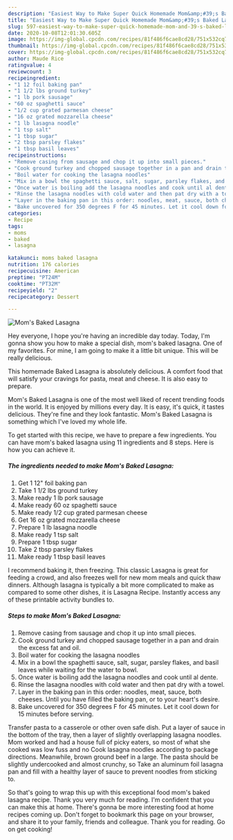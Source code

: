 ```yaml
---
description: "Easiest Way to Make Super Quick Homemade Mom&amp;#39;s Baked Lasagna"
title: "Easiest Way to Make Super Quick Homemade Mom&amp;#39;s Baked Lasagna"
slug: 597-easiest-way-to-make-super-quick-homemade-mom-and-39-s-baked-lasagna
date: 2020-10-08T12:01:30.605Z
image: https://img-global.cpcdn.com/recipes/81f486f6cae8cd28/751x532cq70/moms-baked-lasagna-recipe-main-photo.jpg
thumbnail: https://img-global.cpcdn.com/recipes/81f486f6cae8cd28/751x532cq70/moms-baked-lasagna-recipe-main-photo.jpg
cover: https://img-global.cpcdn.com/recipes/81f486f6cae8cd28/751x532cq70/moms-baked-lasagna-recipe-main-photo.jpg
author: Maude Rice
ratingvalue: 4
reviewcount: 3
recipeingredient:
- "1 12 foil baking pan"
- "1 1/2 lbs ground turkey"
- "1 lb pork sausage"
- "60 oz spaghetti sauce"
- "1/2 cup grated parmesan cheese"
- "16 oz grated mozzarella cheese"
- "1 lb lasagna noodle"
- "1 tsp salt"
- "1 tbsp sugar"
- "2 tbsp parsley flakes"
- "1 tbsp basil leaves"
recipeinstructions:
- "Remove casing from sausage and chop it up into small pieces."
- "Cook ground turkey and chopped sausage together in a pan and drain the excess fat and oil."
- "Boil water for cooking the lasagna noodles"
- "Mix in a bowl the spaghetti sauce, salt, sugar, parsley flakes, and basil leaves while waiting for the water to bowl."
- "Once water is boiling add the lasagna noodles and cook until al dente."
- "Rinse the lasagna noodles with cold water and then pat dry with a towel."
- "Layer in the baking pan in this order: noodles, meat, sauce, both cheeses. Until you have filled the baking pan, or to your heart&#39;s desire."
- "Bake uncovered for 350 degrees F for 45 minutes. Let it cool down for 15 minutes before serving."
categories:
- Recipe
tags:
- moms
- baked
- lasagna

katakunci: moms baked lasagna 
nutrition: 176 calories
recipecuisine: American
preptime: "PT24M"
cooktime: "PT32M"
recipeyield: "2"
recipecategory: Dessert

---
```



![Mom&#39;s Baked Lasagna](https://img-global.cpcdn.com/recipes/81f486f6cae8cd28/751x532cq70/moms-baked-lasagna-recipe-main-photo.jpg)

Hey everyone, I hope you're having an incredible day today. Today, I'm gonna show you how to make a special dish, mom&#39;s baked lasagna. One of my favorites. For mine, I am going to make it a little bit unique. This will be really delicious.

This homemade Baked Lasagna is absolutely delicious. A comfort food that will satisfy your cravings for pasta, meat and cheese. It is also easy to prepare.

Mom&#39;s Baked Lasagna is one of the most well liked of recent trending foods in the world. It is enjoyed by millions every day. It is easy, it's quick, it tastes delicious. They're fine and they look fantastic. Mom&#39;s Baked Lasagna is something which I've loved my whole life.


To get started with this recipe, we have to prepare a few ingredients. You can have mom&#39;s baked lasagna using 11 ingredients and 8 steps. Here is how you can achieve it.

<!--inarticleads1-->

##### The ingredients needed to make Mom&#39;s Baked Lasagna:

1. Get 1 12&#34; foil baking pan
1. Take 1 1/2 lbs ground turkey
1. Make ready 1 lb pork sausage
1. Make ready 60 oz spaghetti sauce
1. Make ready 1/2 cup grated parmesan cheese
1. Get 16 oz grated mozzarella cheese
1. Prepare 1 lb lasagna noodle
1. Make ready 1 tsp salt
1. Prepare 1 tbsp sugar
1. Take 2 tbsp parsley flakes
1. Make ready 1 tbsp basil leaves


I recommend baking it, then freezing. This classic Lasagna is great for feeding a crowd, and also freezes well for new mom meals and quick thaw dinners. Although lasagna is typically a bit more complicated to make as compared to some other dishes, it is Lasagna Recipe. Instantly access any of these printable activity bundles to. 

<!--inarticleads2-->

##### Steps to make Mom&#39;s Baked Lasagna:

1. Remove casing from sausage and chop it up into small pieces.
1. Cook ground turkey and chopped sausage together in a pan and drain the excess fat and oil.
1. Boil water for cooking the lasagna noodles
1. Mix in a bowl the spaghetti sauce, salt, sugar, parsley flakes, and basil leaves while waiting for the water to bowl.
1. Once water is boiling add the lasagna noodles and cook until al dente.
1. Rinse the lasagna noodles with cold water and then pat dry with a towel.
1. Layer in the baking pan in this order: noodles, meat, sauce, both cheeses. Until you have filled the baking pan, or to your heart&#39;s desire.
1. Bake uncovered for 350 degrees F for 45 minutes. Let it cool down for 15 minutes before serving.


Transfer pasta to a casserole or other oven safe dish. Put a layer of sauce in the bottom of the tray, then a layer of slightly overlapping lasagna noodles. Mom worked and had a house full of picky eaters, so most of what she cooked was low fuss and no Cook lasagna noodles according to package directions. Meanwhile, brown ground beef in a large. The pasta should be slightly undercooked and almost crunchy, so Take an aluminum foil lasagna pan and fill with a healthy layer of sauce to prevent noodles from sticking to. 

So that's going to wrap this up with this exceptional food mom&#39;s baked lasagna recipe. Thank you very much for reading. I'm confident that you can make this at home. There's gonna be more interesting food at home recipes coming up. Don't forget to bookmark this page on your browser, and share it to your family, friends and colleague. Thank you for reading. Go on get cooking!
